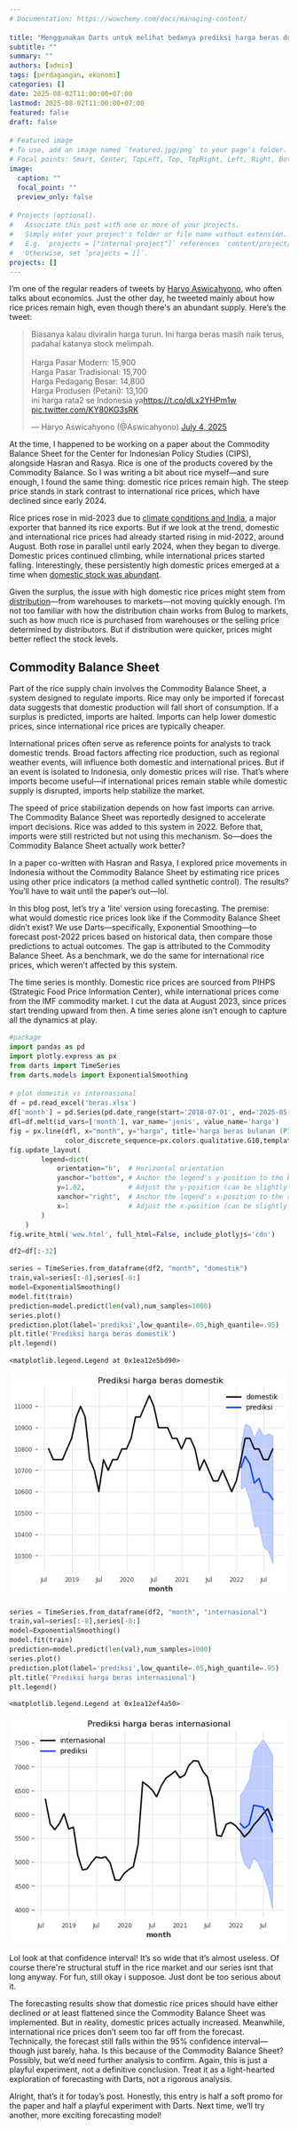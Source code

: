 ```yaml
---
# Documentation: https://wowchemy.com/docs/managing-content/

title: "Menggunakan Darts untuk melihat bedanya prediksi harga beras domestik dan internasional sejak Neraca Komoditas"
subtitle: ""
summary: ""
authors: [admin] 
tags: [perdagangan, ekonomi]
categories: []
date: 2025-08-02T11:00:00+07:00
lastmod: 2025-08-02T11:00:00+07:00
featured: false
draft: false

# Featured image
# To use, add an image named `featured.jpg/png` to your page's folder.
# Focal points: Smart, Center, TopLeft, Top, TopRight, Left, Right, BottomLeft, Bottom, BottomRight.
image:
  caption: ""
  focal_point: ""
  preview_only: false

# Projects (optional).
#   Associate this post with one or more of your projects.
#   Simply enter your project's folder or file name without extension.
#   E.g. `projects = ["internal-project"]` references `content/project/deep-learning/index.md`.
#   Otherwise, set `projects = []`.
projects: []
---
```



I’m one of the regular readers of tweets by [Haryo Aswicahyono](https://twitter.com/Aswicahyono), who often talks about economics. Just the other day, he tweeted mainly about how rice prices remain high, even though there's an abundant supply. Here’s the tweet:

<blockquote class="twitter-tweet"><p lang="in" dir="ltr">Biasanya kalau diviralin harga turun. Ini harga beras masih naik terus, padahal katanya stock melimpah.<br><br>Harga Pasar Modern: 15,900<br>Harga Pasar Tradisional: 15,700<br>Harga Pedagang Besar: 14,800<br>Harga Produsen (Petani): 13,100<br>ini harga rata2 se Indonesia ya<a href="https://t.co/dLx2YHPm1w">https://t.co/dLx2YHPm1w</a> <a href="https://t.co/KY80KG3sRK">pic.twitter.com/KY80KG3sRK</a></p>&mdash; Haryo Aswicahyono (@Aswicahyono) <a href="https://twitter.com/Aswicahyono/status/1940960141735866517?ref_src=twsrc%5Etfw">July 4, 2025</a></blockquote> <script async src="https://platform.twitter.com/widgets.js" charset="utf-8"></script>

At the time, I happened to be working on a paper about the Commodity Balance Sheet for the Center for Indonesian Policy Studies (CIPS), alongside Hasran and Rasya. Rice is one of the products covered by the Commodity Balance. So I was writing a bit about rice myself—and sure enough, I found the same thing: domestic rice prices remain high. The steep price stands in stark contrast to international rice prices, which have declined since early 2024.

<div>                        <script type="text/javascript">window.PlotlyConfig = {MathJaxConfig: 'local'};</script>
        <script charset="utf-8" src="https://cdn.plot.ly/plotly-3.0.1.min.js" integrity="sha256-oy6Be7Eh6eiQFs5M7oXuPxxm9qbJXEtTpfSI93dW16Q=" crossorigin="anonymous"></script>                <div id="e5db522d-dcbc-4736-a11f-9390ccc3423e" class="plotly-graph-div" style="height:100%; width:100%;"></div>            <script type="text/javascript">                window.PLOTLYENV=window.PLOTLYENV || {};                                if (document.getElementById("e5db522d-dcbc-4736-a11f-9390ccc3423e")) {                    Plotly.newPlot(                        "e5db522d-dcbc-4736-a11f-9390ccc3423e",                        [{"hovertemplate":"jenis=domestik\u003cbr\u003emonth=%{x}\u003cbr\u003eharga=%{y}\u003cextra\u003e\u003c\u002fextra\u003e","legendgroup":"domestik","line":{"color":"#3366CC","dash":"solid"},"marker":{"symbol":"circle"},"mode":"lines","name":"domestik","orientation":"v","showlegend":true,"x":["2018-07-31T00:00:00.000000000","2018-08-31T00:00:00.000000000","2018-09-30T00:00:00.000000000","2018-10-31T00:00:00.000000000","2018-11-30T00:00:00.000000000","2018-12-31T00:00:00.000000000","2019-01-31T00:00:00.000000000","2019-02-28T00:00:00.000000000","2019-03-31T00:00:00.000000000","2019-04-30T00:00:00.000000000","2019-05-31T00:00:00.000000000","2019-06-30T00:00:00.000000000","2019-07-31T00:00:00.000000000","2019-08-31T00:00:00.000000000","2019-09-30T00:00:00.000000000","2019-10-31T00:00:00.000000000","2019-11-30T00:00:00.000000000","2019-12-31T00:00:00.000000000","2020-01-31T00:00:00.000000000","2020-02-29T00:00:00.000000000","2020-03-31T00:00:00.000000000","2020-04-30T00:00:00.000000000","2020-05-31T00:00:00.000000000","2020-06-30T00:00:00.000000000","2020-07-31T00:00:00.000000000","2020-08-31T00:00:00.000000000","2020-09-30T00:00:00.000000000","2020-10-31T00:00:00.000000000","2020-11-30T00:00:00.000000000","2020-12-31T00:00:00.000000000","2021-01-31T00:00:00.000000000","2021-02-28T00:00:00.000000000","2021-03-31T00:00:00.000000000","2021-04-30T00:00:00.000000000","2021-05-31T00:00:00.000000000","2021-06-30T00:00:00.000000000","2021-07-31T00:00:00.000000000","2021-08-31T00:00:00.000000000","2021-09-30T00:00:00.000000000","2021-10-31T00:00:00.000000000","2021-11-30T00:00:00.000000000","2021-12-31T00:00:00.000000000","2022-01-31T00:00:00.000000000","2022-02-28T00:00:00.000000000","2022-03-31T00:00:00.000000000","2022-04-30T00:00:00.000000000","2022-05-31T00:00:00.000000000","2022-06-30T00:00:00.000000000","2022-07-31T00:00:00.000000000","2022-08-31T00:00:00.000000000","2022-09-30T00:00:00.000000000","2022-10-31T00:00:00.000000000","2022-11-30T00:00:00.000000000","2022-12-31T00:00:00.000000000","2023-01-31T00:00:00.000000000","2023-02-28T00:00:00.000000000","2023-03-31T00:00:00.000000000","2023-04-30T00:00:00.000000000","2023-05-31T00:00:00.000000000","2023-06-30T00:00:00.000000000","2023-07-31T00:00:00.000000000","2023-08-31T00:00:00.000000000","2023-09-30T00:00:00.000000000","2023-10-31T00:00:00.000000000","2023-11-30T00:00:00.000000000","2023-12-31T00:00:00.000000000","2024-01-31T00:00:00.000000000","2024-02-29T00:00:00.000000000","2024-03-31T00:00:00.000000000","2024-04-30T00:00:00.000000000","2024-05-31T00:00:00.000000000","2024-06-30T00:00:00.000000000","2024-07-31T00:00:00.000000000","2024-08-31T00:00:00.000000000","2024-09-30T00:00:00.000000000","2024-10-31T00:00:00.000000000","2024-11-30T00:00:00.000000000","2024-12-31T00:00:00.000000000","2025-01-31T00:00:00.000000000","2025-02-28T00:00:00.000000000","2025-03-31T00:00:00.000000000","2025-04-30T00:00:00.000000000"],"xaxis":"x","y":{"dtype":"f8","bdata":"AAAAAAAYxUAAAAAAAP\u002fEQAAAAAAA\u002f8RAAAAAAAD\u002fxEAAAAAAABjFQAAAAAAAMcVAAAAAAABjxUAAAAAAAHzFQAAAAAAAY8VAAAAAAAD\u002fxEAAAAAAAObEQAAAAAAAtMRAAAAAAAD\u002fxEAAAAAAAObEQAAAAAAA\u002f8RAAAAAAAD\u002fxEAAAAAAABjFQAAAAAAAGMVAAAAAAAAxxUAAAAAAAGPFQAAAAAAAY8VAAAAAAAB8xUAAAAAAAJXFQAAAAAAAfMVAAAAAAABKxUAAAAAAAErFQAAAAAAASsVAAAAAAAAxxUAAAAAAADHFQAAAAAAAGMVAAAAAAAAxxUAAAAAAADHFQAAAAAAAGMVAAAAAAADmxEAAAAAAAP\u002fEQAAAAAAA5sRAAAAAAADNxEAAAAAAAM3EQAAAAAAA5sRAAAAAAADNxEAAAAAAALTEQAAAAAAAzcRAAAAAAAD\u002fxEAAAAAAADHFQAAAAAAAMcVAAAAAAAAYxUAAAAAAABjFQAAAAAAA\u002f8RAAAAAAAD\u002fxEAAAAAAABjFQAAAAAAAfMVAAAAAAADgxUAAAAAAAPnFQAAAAAAAXcZAAAAAAADzxkAAAAAAAD7HQAAAAAAABshAAAAAAABqyEAAAAAAAFHIQAAAAAAAnMhAAAAAAACDyEAAAAAAAGrIQAAAAAAAS8lAAAAAAAB3ykAAAAAAAMLKQAAAAAAA28pAAAAAAAD0ykAAAAAAAHHLQAAAAAAAM81AAAAAAAAzzUAAAAAAAITMQAAAAAAAB8xAAAAAAADuy0AAAAAAAAfMQAAAAAAAB8xAAAAAAAAHzEAAAAAAANXLQAAAAAAAvMtAAAAAAAC8y0AAAAAAANXLQAAAAAAAB8xAAAAAAAAgzEA="},"yaxis":"y","type":"scatter"},{"hovertemplate":"jenis=internasional\u003cbr\u003emonth=%{x}\u003cbr\u003eharga=%{y}\u003cextra\u003e\u003c\u002fextra\u003e","legendgroup":"internasional","line":{"color":"#DC3912","dash":"solid"},"marker":{"symbol":"circle"},"mode":"lines","name":"internasional","orientation":"v","showlegend":true,"x":["2018-07-31T00:00:00.000000000","2018-08-31T00:00:00.000000000","2018-09-30T00:00:00.000000000","2018-10-31T00:00:00.000000000","2018-11-30T00:00:00.000000000","2018-12-31T00:00:00.000000000","2019-01-31T00:00:00.000000000","2019-02-28T00:00:00.000000000","2019-03-31T00:00:00.000000000","2019-04-30T00:00:00.000000000","2019-05-31T00:00:00.000000000","2019-06-30T00:00:00.000000000","2019-07-31T00:00:00.000000000","2019-08-31T00:00:00.000000000","2019-09-30T00:00:00.000000000","2019-10-31T00:00:00.000000000","2019-11-30T00:00:00.000000000","2019-12-31T00:00:00.000000000","2020-01-31T00:00:00.000000000","2020-02-29T00:00:00.000000000","2020-03-31T00:00:00.000000000","2020-04-30T00:00:00.000000000","2020-05-31T00:00:00.000000000","2020-06-30T00:00:00.000000000","2020-07-31T00:00:00.000000000","2020-08-31T00:00:00.000000000","2020-09-30T00:00:00.000000000","2020-10-31T00:00:00.000000000","2020-11-30T00:00:00.000000000","2020-12-31T00:00:00.000000000","2021-01-31T00:00:00.000000000","2021-02-28T00:00:00.000000000","2021-03-31T00:00:00.000000000","2021-04-30T00:00:00.000000000","2021-05-31T00:00:00.000000000","2021-06-30T00:00:00.000000000","2021-07-31T00:00:00.000000000","2021-08-31T00:00:00.000000000","2021-09-30T00:00:00.000000000","2021-10-31T00:00:00.000000000","2021-11-30T00:00:00.000000000","2021-12-31T00:00:00.000000000","2022-01-31T00:00:00.000000000","2022-02-28T00:00:00.000000000","2022-03-31T00:00:00.000000000","2022-04-30T00:00:00.000000000","2022-05-31T00:00:00.000000000","2022-06-30T00:00:00.000000000","2022-07-31T00:00:00.000000000","2022-08-31T00:00:00.000000000","2022-09-30T00:00:00.000000000","2022-10-31T00:00:00.000000000","2022-11-30T00:00:00.000000000","2022-12-31T00:00:00.000000000","2023-01-31T00:00:00.000000000","2023-02-28T00:00:00.000000000","2023-03-31T00:00:00.000000000","2023-04-30T00:00:00.000000000","2023-05-31T00:00:00.000000000","2023-06-30T00:00:00.000000000","2023-07-31T00:00:00.000000000","2023-08-31T00:00:00.000000000","2023-09-30T00:00:00.000000000","2023-10-31T00:00:00.000000000","2023-11-30T00:00:00.000000000","2023-12-31T00:00:00.000000000","2024-01-31T00:00:00.000000000","2024-02-29T00:00:00.000000000","2024-03-31T00:00:00.000000000","2024-04-30T00:00:00.000000000","2024-05-31T00:00:00.000000000","2024-06-30T00:00:00.000000000","2024-07-31T00:00:00.000000000","2024-08-31T00:00:00.000000000","2024-09-30T00:00:00.000000000","2024-10-31T00:00:00.000000000","2024-11-30T00:00:00.000000000","2024-12-31T00:00:00.000000000","2025-01-31T00:00:00.000000000","2025-02-28T00:00:00.000000000","2025-03-31T00:00:00.000000000","2025-04-30T00:00:00.000000000"],"xaxis":"x","y":{"dtype":"f8","bdata":"xty1hPSquEBhN2xbVKe2QE+vlGUgMLZA001iEPixtkAwTKYKHn23QI47pYP1PbZAzF1LyJ9ktkBpAG+BNBe0QFitTPi14rJADDz3Hlb2skChZ7PqI4ezQOWzPA9e8rNAVz7L82Dcs0AcX3tm+fSzQLTIdr6PcrNAE0n0MuoQskBW1GAaBgmyQAOy17svnbJAJXUCmujsskDuX1lp8imzQNydtdv++bRACCC1iWMaukBmoDL+TdC5QAq6vaQRdrlADaZh+CDiuEA1e6AV0My5QPfkYaHGabpAEDtT6JyuukDl0CLbGf66QAZkr3dvcLpAFeP8TRiqukDPMSB7vXO7QN0kBoHV1rtACp3X2A3Mu0BWfa62Mvi6QD0K16PwfrpAfCdmvcjGuEDBHD1+D7i1QOPHmLu2pLVAon+Ci0WgtkBXJvxSF8a2QGUZ4lgXhrZA6ZrJNzsVtkBWgsXhjJm1QKd0sP7n+7VAPUSjO\u002fiQtkA3iUFgZf22QO1kcJS8erdAgv+tZNflt0AMAiuHlvm2QLGiBtPwwbZAECOERxtXuEBOnNzvMKm5QMx\u002fSL8NlrpAYOrnTcXWukCYF2AfnUC6QAfwFkhQeLpAlPYGXwigukBzhXe5cPK6QChhpu0fyb1AZmZmZmZ1vUAyVTAqCee\u002fQKN1VDU1sMFATfOOUyijwkBzEd+J3YrDQH6MuWvpI8NAJ6Wg25\u002fcwkByUMJMk\u002fXCQGFUUicE+MFAVg4tsrW3wUAFbt3NIw7CQKBP5EmG08FAHLYtykSwwUAMAiuHrgjBQH7ja89EVcBA0qkrn+VXv0Dc14FzrkS\u002fQIY97fBXs75AYviImIo6vEDMXUvIh5i5QLTIdr5PgLhAAAAAAAAA+H8="},"yaxis":"y","type":"scatter"}],                        {"template":{"data":{"barpolar":[{"marker":{"line":{"color":"rgb(17,17,17)","width":0.5},"pattern":{"fillmode":"overlay","size":10,"solidity":0.2}},"type":"barpolar"}],"bar":[{"error_x":{"color":"#f2f5fa"},"error_y":{"color":"#f2f5fa"},"marker":{"line":{"color":"rgb(17,17,17)","width":0.5},"pattern":{"fillmode":"overlay","size":10,"solidity":0.2}},"type":"bar"}],"carpet":[{"aaxis":{"endlinecolor":"#A2B1C6","gridcolor":"#506784","linecolor":"#506784","minorgridcolor":"#506784","startlinecolor":"#A2B1C6"},"baxis":{"endlinecolor":"#A2B1C6","gridcolor":"#506784","linecolor":"#506784","minorgridcolor":"#506784","startlinecolor":"#A2B1C6"},"type":"carpet"}],"choropleth":[{"colorbar":{"outlinewidth":0,"ticks":""},"type":"choropleth"}],"contourcarpet":[{"colorbar":{"outlinewidth":0,"ticks":""},"type":"contourcarpet"}],"contour":[{"colorbar":{"outlinewidth":0,"ticks":""},"colorscale":[[0.0,"#0d0887"],[0.1111111111111111,"#46039f"],[0.2222222222222222,"#7201a8"],[0.3333333333333333,"#9c179e"],[0.4444444444444444,"#bd3786"],[0.5555555555555556,"#d8576b"],[0.6666666666666666,"#ed7953"],[0.7777777777777778,"#fb9f3a"],[0.8888888888888888,"#fdca26"],[1.0,"#f0f921"]],"type":"contour"}],"heatmap":[{"colorbar":{"outlinewidth":0,"ticks":""},"colorscale":[[0.0,"#0d0887"],[0.1111111111111111,"#46039f"],[0.2222222222222222,"#7201a8"],[0.3333333333333333,"#9c179e"],[0.4444444444444444,"#bd3786"],[0.5555555555555556,"#d8576b"],[0.6666666666666666,"#ed7953"],[0.7777777777777778,"#fb9f3a"],[0.8888888888888888,"#fdca26"],[1.0,"#f0f921"]],"type":"heatmap"}],"histogram2dcontour":[{"colorbar":{"outlinewidth":0,"ticks":""},"colorscale":[[0.0,"#0d0887"],[0.1111111111111111,"#46039f"],[0.2222222222222222,"#7201a8"],[0.3333333333333333,"#9c179e"],[0.4444444444444444,"#bd3786"],[0.5555555555555556,"#d8576b"],[0.6666666666666666,"#ed7953"],[0.7777777777777778,"#fb9f3a"],[0.8888888888888888,"#fdca26"],[1.0,"#f0f921"]],"type":"histogram2dcontour"}],"histogram2d":[{"colorbar":{"outlinewidth":0,"ticks":""},"colorscale":[[0.0,"#0d0887"],[0.1111111111111111,"#46039f"],[0.2222222222222222,"#7201a8"],[0.3333333333333333,"#9c179e"],[0.4444444444444444,"#bd3786"],[0.5555555555555556,"#d8576b"],[0.6666666666666666,"#ed7953"],[0.7777777777777778,"#fb9f3a"],[0.8888888888888888,"#fdca26"],[1.0,"#f0f921"]],"type":"histogram2d"}],"histogram":[{"marker":{"pattern":{"fillmode":"overlay","size":10,"solidity":0.2}},"type":"histogram"}],"mesh3d":[{"colorbar":{"outlinewidth":0,"ticks":""},"type":"mesh3d"}],"parcoords":[{"line":{"colorbar":{"outlinewidth":0,"ticks":""}},"type":"parcoords"}],"pie":[{"automargin":true,"type":"pie"}],"scatter3d":[{"line":{"colorbar":{"outlinewidth":0,"ticks":""}},"marker":{"colorbar":{"outlinewidth":0,"ticks":""}},"type":"scatter3d"}],"scattercarpet":[{"marker":{"colorbar":{"outlinewidth":0,"ticks":""}},"type":"scattercarpet"}],"scattergeo":[{"marker":{"colorbar":{"outlinewidth":0,"ticks":""}},"type":"scattergeo"}],"scattergl":[{"marker":{"line":{"color":"#283442"}},"type":"scattergl"}],"scattermapbox":[{"marker":{"colorbar":{"outlinewidth":0,"ticks":""}},"type":"scattermapbox"}],"scattermap":[{"marker":{"colorbar":{"outlinewidth":0,"ticks":""}},"type":"scattermap"}],"scatterpolargl":[{"marker":{"colorbar":{"outlinewidth":0,"ticks":""}},"type":"scatterpolargl"}],"scatterpolar":[{"marker":{"colorbar":{"outlinewidth":0,"ticks":""}},"type":"scatterpolar"}],"scatter":[{"marker":{"line":{"color":"#283442"}},"type":"scatter"}],"scatterternary":[{"marker":{"colorbar":{"outlinewidth":0,"ticks":""}},"type":"scatterternary"}],"surface":[{"colorbar":{"outlinewidth":0,"ticks":""},"colorscale":[[0.0,"#0d0887"],[0.1111111111111111,"#46039f"],[0.2222222222222222,"#7201a8"],[0.3333333333333333,"#9c179e"],[0.4444444444444444,"#bd3786"],[0.5555555555555556,"#d8576b"],[0.6666666666666666,"#ed7953"],[0.7777777777777778,"#fb9f3a"],[0.8888888888888888,"#fdca26"],[1.0,"#f0f921"]],"type":"surface"}],"table":[{"cells":{"fill":{"color":"#506784"},"line":{"color":"rgb(17,17,17)"}},"header":{"fill":{"color":"#2a3f5f"},"line":{"color":"rgb(17,17,17)"}},"type":"table"}]},"layout":{"annotationdefaults":{"arrowcolor":"#f2f5fa","arrowhead":0,"arrowwidth":1},"autotypenumbers":"strict","coloraxis":{"colorbar":{"outlinewidth":0,"ticks":""}},"colorscale":{"diverging":[[0,"#8e0152"],[0.1,"#c51b7d"],[0.2,"#de77ae"],[0.3,"#f1b6da"],[0.4,"#fde0ef"],[0.5,"#f7f7f7"],[0.6,"#e6f5d0"],[0.7,"#b8e186"],[0.8,"#7fbc41"],[0.9,"#4d9221"],[1,"#276419"]],"sequential":[[0.0,"#0d0887"],[0.1111111111111111,"#46039f"],[0.2222222222222222,"#7201a8"],[0.3333333333333333,"#9c179e"],[0.4444444444444444,"#bd3786"],[0.5555555555555556,"#d8576b"],[0.6666666666666666,"#ed7953"],[0.7777777777777778,"#fb9f3a"],[0.8888888888888888,"#fdca26"],[1.0,"#f0f921"]],"sequentialminus":[[0.0,"#0d0887"],[0.1111111111111111,"#46039f"],[0.2222222222222222,"#7201a8"],[0.3333333333333333,"#9c179e"],[0.4444444444444444,"#bd3786"],[0.5555555555555556,"#d8576b"],[0.6666666666666666,"#ed7953"],[0.7777777777777778,"#fb9f3a"],[0.8888888888888888,"#fdca26"],[1.0,"#f0f921"]]},"colorway":["#636efa","#EF553B","#00cc96","#ab63fa","#FFA15A","#19d3f3","#FF6692","#B6E880","#FF97FF","#FECB52"],"font":{"color":"#f2f5fa"},"geo":{"bgcolor":"rgb(17,17,17)","lakecolor":"rgb(17,17,17)","landcolor":"rgb(17,17,17)","showlakes":true,"showland":true,"subunitcolor":"#506784"},"hoverlabel":{"align":"left"},"hovermode":"closest","mapbox":{"style":"dark"},"paper_bgcolor":"rgb(17,17,17)","plot_bgcolor":"rgb(17,17,17)","polar":{"angularaxis":{"gridcolor":"#506784","linecolor":"#506784","ticks":""},"bgcolor":"rgb(17,17,17)","radialaxis":{"gridcolor":"#506784","linecolor":"#506784","ticks":""}},"scene":{"xaxis":{"backgroundcolor":"rgb(17,17,17)","gridcolor":"#506784","gridwidth":2,"linecolor":"#506784","showbackground":true,"ticks":"","zerolinecolor":"#C8D4E3"},"yaxis":{"backgroundcolor":"rgb(17,17,17)","gridcolor":"#506784","gridwidth":2,"linecolor":"#506784","showbackground":true,"ticks":"","zerolinecolor":"#C8D4E3"},"zaxis":{"backgroundcolor":"rgb(17,17,17)","gridcolor":"#506784","gridwidth":2,"linecolor":"#506784","showbackground":true,"ticks":"","zerolinecolor":"#C8D4E3"}},"shapedefaults":{"line":{"color":"#f2f5fa"}},"sliderdefaults":{"bgcolor":"#C8D4E3","bordercolor":"rgb(17,17,17)","borderwidth":1,"tickwidth":0},"ternary":{"aaxis":{"gridcolor":"#506784","linecolor":"#506784","ticks":""},"baxis":{"gridcolor":"#506784","linecolor":"#506784","ticks":""},"bgcolor":"rgb(17,17,17)","caxis":{"gridcolor":"#506784","linecolor":"#506784","ticks":""}},"title":{"x":0.05},"updatemenudefaults":{"bgcolor":"#506784","borderwidth":0},"xaxis":{"automargin":true,"gridcolor":"#283442","linecolor":"#506784","ticks":"","title":{"standoff":15},"zerolinecolor":"#283442","zerolinewidth":2},"yaxis":{"automargin":true,"gridcolor":"#283442","linecolor":"#506784","ticks":"","title":{"standoff":15},"zerolinecolor":"#283442","zerolinewidth":2}}},"xaxis":{"anchor":"y","domain":[0.0,1.0],"title":{"text":"month"}},"yaxis":{"anchor":"x","domain":[0.0,1.0],"title":{"text":"harga"}},"legend":{"title":{"text":"jenis"},"tracegroupgap":0,"orientation":"h","yanchor":"bottom","y":1.02,"xanchor":"right","x":1},"title":{"text":"harga beras bulanan (PIHPS)"}},                        {"responsive": true}                    )                };            </script>        </div>

Rice prices rose in mid-2023 due to [climate conditions and India](https://www.cnbc.com/2023/08/10/global-rice-prices-soar-close-to-12-year-highs-according-to-un-fao-.html?msockid=0807c93cf124679e3401dc6df07266b0), a major exporter that banned its rice exports. But if we look at the trend, domestic and international rice prices had already started rising in mid-2022, around August. Both rose in parallel until early 2024, when they began to diverge. Domestic prices continued climbing, while international prices started falling. Interestingly, these persistently high domestic prices emerged at a time when [domestic stock was abundant](https://www.bulog.co.id/2025/05/04/stok-bulog-selama-4-bulan-capai-35-juta-ton-terbesar-sejak-merdeka/).

Given the surplus, the issue with high domestic rice prices might stem from [distribution](https://www.kompas.id/artikel/mengapa-harga-beras-melonjak-meski-stok-nasional-tinggi?status=sukses_login&loc=header)—from warehouses to markets—not moving quickly enough. I’m not too familiar with how the distribution chain works from Bulog to markets, such as how much rice is purchased from warehouses or the selling price determined by distributors. But if distribution were quicker, prices might better reflect the stock levels.

## Commodity Balance Sheet

Part of the rice supply chain involves the Commodity Balance Sheet, a system designed to regulate imports. Rice may only be imported if forecast data suggests that domestic production will fall short of consumption. If a surplus is predicted, imports are halted. Imports can help lower domestic prices, since international rice prices are typically cheaper.

International prices often serve as reference points for analysts to track domestic trends. Broad factors affecting rice production, such as regional weather events, will influence both domestic and international prices. But if an event is isolated to Indonesia, only domestic prices will rise. That’s where imports become useful—if international prices remain stable while domestic supply is disrupted, imports help stabilize the market.

The speed of price stabilization depends on how fast imports can arrive. The Commodity Balance Sheet was reportedly designed to accelerate import decisions. Rice was added to this system in 2022. Before that, imports were still restricted but not using this mechanism. So—does the Commodity Balance Sheet actually work better?

In a paper co-written with Hasran and Rasya, I explored price movements in Indonesia without the Commodity Balance Sheet by estimating rice prices using other price indicators (a method called synthetic control). The results? You’ll have to wait until the paper’s out—lol.

In this blog post, let’s try a ‘lite’ version using forecasting. The premise: what would domestic rice prices look like if the Commodity Balance Sheet didn’t exist? We use Darts—specifically, Exponential Smoothing—to forecast post-2022 prices based on historical data, then compare those predictions to actual outcomes. The gap is attributed to the Commodity Balance Sheet. As a benchmark, we do the same for international rice prices, which weren’t affected by this system.

The time series is monthly. Domestic rice prices are sourced from PIHPS (Strategic Food Price Information Center), while international prices come from the IMF commodity market. I cut the data at August 2023, since prices start trending upward from then. A time series alone isn’t enough to capture all the dynamics at play.


```python
#package
import pandas as pd
import plotly.express as px
from darts import TimeSeries
from darts.models import ExponentialSmoothing

# plot domestik vs internasional
df = pd.read_excel('beras.xlsx')
df['month'] = pd.Series(pd.date_range(start='2018-07-01', end='2025-05-10', freq='ME'))
dfl=df.melt(id_vars=['month'], var_name='jenis', value_name='harga')
fig = px.line(dfl, x="month", y="harga", title='harga beras bulanan (PIHPS)',color='jenis',
              color_discrete_sequence=px.colors.qualitative.G10,template='plotly_dark')
fig.update_layout(
        legend=dict(
            orientation="h",  # Horizontal orientation
            yanchor="bottom", # Anchor the legend's y-position to the bottom
            y=1.02,           # Adjust the y-position (can be slightly above the plot)
            xanchor="right",  # Anchor the legend's x-position to the right
            x=1               # Adjust the x-position (can be slightly to the right of the plot)
        )
    )
fig.write_html('wew.html', full_html=False, include_plotlyjs='cdn')
```


```python
df2=df[:-32]
```


```python
series = TimeSeries.from_dataframe(df2, "month", "domestik")
train,val=series[:-8],series[-8:]
model=ExponentialSmoothing()
model.fit(train)
prediction=model.predict(len(val),num_samples=1000)
series.plot()
prediction.plot(label='prediksi',low_quantile=.05,high_quantile=.95)
plt.title('Prediksi harga beras domestik')
plt.legend()

```




    <matplotlib.legend.Legend at 0x1ea12e5bd90>




    
![png](index_files/index_3_1.png)
    



```python
series = TimeSeries.from_dataframe(df2, "month", "internasional")
train,val=series[:-8],series[-8:]
model=ExponentialSmoothing()
model.fit(train)
prediction=model.predict(len(val),num_samples=1000)
series.plot()
prediction.plot(label='prediksi',low_quantile=.05,high_quantile=.95)
plt.title('Prediksi harga beras internasional')
plt.legend()
```




    <matplotlib.legend.Legend at 0x1ea12ef4a50>




    
![png](index_files/index_4_1.png)
    
Lol look at that confidence interval! It’s so wide that it’s almost useless. Of course there're structural stuff in the rice market and our series isnt that long anyway. For fun, still okay i supposoe. Just dont be too serious about it.

The forecasting results show that domestic rice prices should have either declined or at least flattened since the Commodity Balance Sheet was implemented. But in reality, domestic prices actually increased. Meanwhile, international rice prices don’t seem too far off from the forecast. Technically, the forecast still falls within the 95% confidence interval—though just barely, haha. Is this because of the Commodity Balance Sheet? Possibly, but we’d need further analysis to confirm. Again, this is just a playful experiment, not a definitive conclusion. Treat it as a light-hearted exploration of forecasting with Darts, not a rigorous analysis.

Alright, that’s it for today’s post. Honestly, this entry is half a soft promo for the paper and half a playful experiment with Darts. Next time, we’ll try another, more exciting forecasting model!
